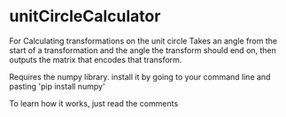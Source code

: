 # unitCircleCalculator

For Calculating transformations on the unit circle
Takes an angle from the start of a transformation and the angle the transform should end on, then outputs the matrix that encodes that transform.

Requires the numpy library. install it by going to your command line and pasting 'pip install numpy'

To learn how it works, just read the comments

